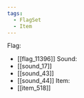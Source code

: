 ```yaml
---
tags:
  - FlagSet
  - Item
---
```

Flag:
- [[flag_11396]]
Sound:
- [[sound_17]]
- [[sound_43]]
- [[sound_44]]
Item:
- [[item_518]]
